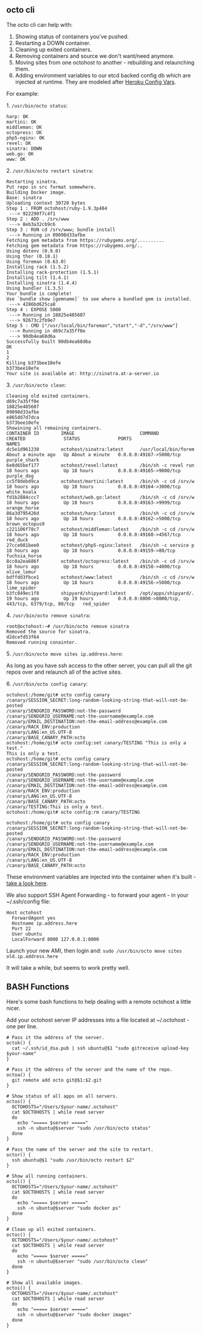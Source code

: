 ## octo cli

The octo cli can help with:

1. Showing status of containers you've pushed.
2. Restarting a DOWN container.
3. Cleaning up exited containers.
4. Removing containers and source we don't want/need anymore.
5. Moving sites from one octohost to another - rebuilding and relaunching them.
6. Adding environment variables to our etcd backed config db which are injected at runtime. They are modeled after [Heroku Config Vars](https://devcenter.heroku.com/articles/config-vars).

For example:

1\. `/usr/bin/octo status`:

```
harp: OK
martini: OK
middleman: OK
octopress: OK
php5-nginx: OK
revel: OK
sinatra: DOWN
web.go: OK
www: OK
```

2\. `/usr/bin/octo restart sinatra`:

```
Restarting sinatra.
Put repo in src format somewhere.
Building Docker image.
Base: sinatra
Uploading context 30720 bytes
Step 1 : FROM octohost/ruby-1.9.3p484
 ---> 922290f7c4f1
Step 2 : ADD . /srv/www
 ---> 8eb3a32cb9c6
Step 3 : RUN cd /srv/www; bundle install
 ---> Running in 09098d33afbe
Fetching gem metadata from https://rubygems.org/..........
Fetching gem metadata from https://rubygems.org/..
Using dotenv (0.9.0)
Using thor (0.18.1)
Using foreman (0.63.0)
Installing rack (1.5.2)
Installing rack-protection (1.5.1)
Installing tilt (1.4.1)
Installing sinatra (1.4.4)
Using bundler (1.3.5)
Your bundle is complete!
Use `bundle show [gemname]` to see where a bundled gem is installed.
 ---> 4286bd625ca8
Step 4 : EXPOSE 5000
 ---> Running in 18825e485607
 ---> 92673c2fb9e7
Step 5 : CMD ["/usr/local/bin/foreman","start","-d","/srv/www"]
 ---> Running in d69c7a35ff0e
 ---> 90db4ea68d6a
Successfully built 90db4ea68d6a
OK
1
2
Killing b373bee10efe
b373bee10efe
Your site is available at: http://sinatra.at-a-server.io
```

3\. `/usr/bin/octo clean`:

```
Cleaning old exited containers.
d69c7a35ff0e
18825e485607
09098d33afbe
e865dd7d7dca
b373bee10efe
Showining all remaining containers.
CONTAINER ID        IMAGE                        COMMAND                CREATED              STATUS              PORTS                                               NAMES
dc5e1d961230        octohost/sinatra:latest      /usr/local/bin/forem   About a minute ago   Up About a minute   0.0.0.0:49167->5000/tcp                             purple_shark
6e8d65bef177        octohost/revel:latest        /bin/sh -c revel run   18 hours ago         Up 18 hours         0.0.0.0:49165->9000/tcp                             purple_dog
cc5f8debd9ca        octohost/martini:latest      /bin/sh -c cd /srv/w   18 hours ago         Up 18 hours         0.0.0.0:49164->3000/tcp                             white_koala
fd1b2884ccc7        octohost/web.go:latest       /bin/sh -c cd /srv/w   18 hours ago         Up 18 hours         0.0.0.0:49163->9999/tcp                             orange_horse
86a3d795426d        octohost/harp:latest         /bin/sh -c cd /srv/w   18 hours ago         Up 18 hours         0.0.0.0:49162->5000/tcp                             brown_octopus9
c221106f78c7        octohost/middleman:latest    /bin/sh -c cd /srv/w   18 hours ago         Up 18 hours         0.0.0.0:49160->4567/tcp                             red_duck
27cce081bee0        octohost/php5-nginx:latest   /bin/sh -c service p   18 hours ago         Up 18 hours         0.0.0.0:49159->80/tcp                               fuchsia_horse
8cc0a2ea686f        octohost/octopress:latest    /bin/sh -c cd /srv/w   18 hours ago         Up 18 hours         0.0.0.0:49158->4000/tcp                             olive_lemur
bdffdd3fbce1        octohost/www:latest          /bin/sh -c cd /srv/w   18 hours ago         Up 18 hours         0.0.0.0:49156->5000/tcp                             lime_spider
b3fc849ec1f8        shipyard/shipyard:latest     /opt/apps/shipyard/.   19 hours ago         Up 19 hours         0.0.0.0:8000->8000/tcp, 443/tcp, 6379/tcp, 80/tcp   red_spider
```
4\. `/usr/bin/octo remove sinatra`:

```
root@octohost:~# /usr/bin/octo remove sinatra
Removed the source for sinatra.
d2dcefd53f64
Removed running conainter.
```

5\. `/usr/bin/octo move sites ip.address.here`:

As long as you have ssh access to the other server, you can pull all the git repos over and relaunch all of the active sites.

6\. `/usr/bin/octo config canary`:

```
octohost:/home/git# octo config canary
/canary/SESSION_SECRET:long-random-looking-string-that-will-not-be-posted
/canary/SENDGRID_PASSWORD:not-the-password
/canary/SENDGRID_USERNAME:not-the-username@example.com
/canary/EMAIL_DESTINATION:not-the-email-address@example.com
/canary/RACK_ENV:production
/canary/LANG:en_US.UTF-8
/canary/BASE_CANARY_PATH:octo
octohost:/home/git# octo config:set canary/TESTING "This is only a test."
This is only a test.
octohost:/home/git# octo config canary
/canary/SESSION_SECRET:long-random-looking-string-that-will-not-be-posted
/canary/SENDGRID_PASSWORD:not-the-password
/canary/SENDGRID_USERNAME:not-the-username@example.com
/canary/EMAIL_DESTINATION:not-the-email-address@example.com
/canary/RACK_ENV:production
/canary/LANG:en_US.UTF-8
/canary/BASE_CANARY_PATH:octo
/canary/TESTING:This is only a test.
octohost:/home/git# octo config:rm canary/TESTING

octohost:/home/git# octo config canary
/canary/SESSION_SECRET:long-random-looking-string-that-will-not-be-posted
/canary/SENDGRID_PASSWORD:not-the-password
/canary/SENDGRID_USERNAME:not-the-username@example.com
/canary/EMAIL_DESTINATION:not-the-email-address@example.com
/canary/RACK_ENV:production
/canary/LANG:en_US.UTF-8
/canary/BASE_CANARY_PATH:octo
```

These environment variables are injected into the container when it's built - [take a look here](https://github.com/octohost/octohost/blob/master/bin/receiver.sh#L81-L92).

We also support SSH Agent Forwarding - to forward your agent - in your ~/.ssh/config file:

```
Host octohost
  ForwardAgent yes
  Hostname ip.address.here
  Port 22
  User ubuntu
  LocalForward 8000 127.0.0.1:8000
```

Launch your new AMI, then login and: `sudo /usr/bin/octo move sites old.ip.address.here`

It will take a while, but seems to work pretty well.

BASH Functions
---------

Here's some bash functions to help dealing with a remote octohost a little nicer.

Add your octohost server IP addresses into a file located at ~/.octohost - one per line.

```
# Pass it the address of the server.
octok() {
  cat ~/.ssh/id_dsa.pub | ssh ubuntu@$1 "sudo gitreceive upload-key $your-name"
}

# Pass it the address of the server and the name of the repo.
octoa() {
  git remote add octo git@$1:$2.git
}

# Show status of all apps on all servers.
octos() {
  OCTOHOSTS="/Users/$your-name/.octohost"
  cat $OCTOHOSTS | while read server
  do
    echo "===== $server ====="
    ssh -n ubuntu@$server "sudo /usr/bin/octo status"
  done
}

# Pass the name of the server and the site to restart.
octor() {
  ssh ubuntu@$1 "sudo /usr/bin/octo restart $2"
}

# Show all running containers.
octol() {
  OCTOHOSTS="/Users/$your-name/.octohost"
  cat $OCTOHOSTS | while read server
  do
    echo "===== $server ====="
    ssh -n ubuntu@$server "sudo docker ps"
  done
}

# Clean up all exited containers.
octoc() {
  OCTOHOSTS="/Users/$your-name/.octohost"
  cat $OCTOHOSTS | while read server
  do
    echo "===== $server ====="
    ssh -n ubuntu@$server "sudo /usr/bin/octo clean"
  done
}

# Show all available images.
octoi() {
  OCTOHOSTS="/Users/$your-name/.octohost"
  cat $OCTOHOSTS | while read server
  do
    echo "===== $server ====="
    ssh -n ubuntu@$server "sudo docker images"
  done
}
```
